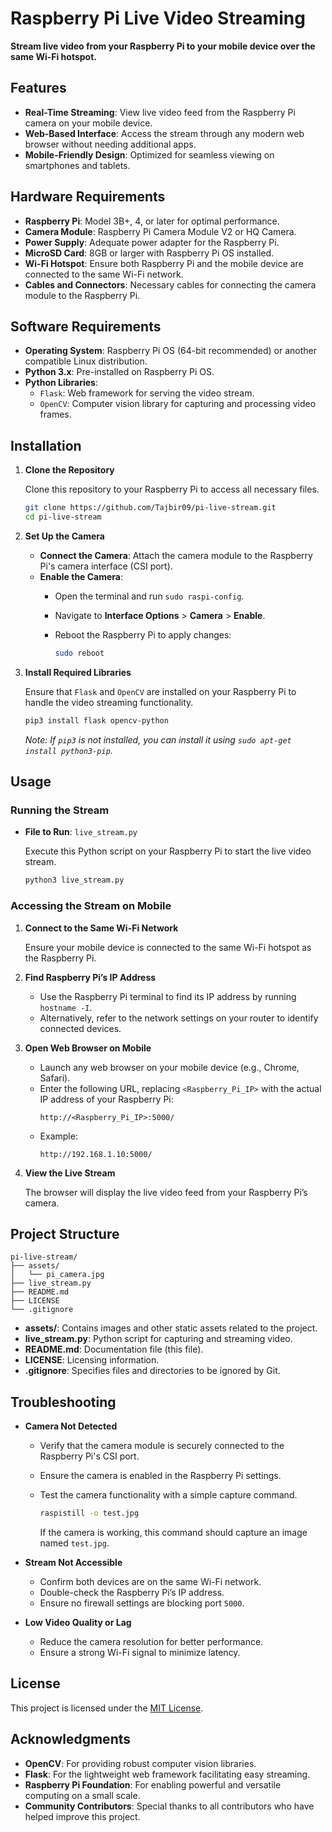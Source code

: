 


# Raspberry Pi Live Video Streaming

**Stream live video from your Raspberry Pi to your mobile device over the same Wi-Fi hotspot.**

## Features

- **Real-Time Streaming**: View live video feed from the Raspberry Pi camera on your mobile device.
- **Web-Based Interface**: Access the stream through any modern web browser without needing additional apps.
- **Mobile-Friendly Design**: Optimized for seamless viewing on smartphones and tablets.

## Hardware Requirements

- **Raspberry Pi**: Model 3B+, 4, or later for optimal performance.
- **Camera Module**: Raspberry Pi Camera Module V2 or HQ Camera.
- **Power Supply**: Adequate power adapter for the Raspberry Pi.
- **MicroSD Card**: 8GB or larger with Raspberry Pi OS installed.
- **Wi-Fi Hotspot**: Ensure both Raspberry Pi and the mobile device are connected to the same Wi-Fi network.
- **Cables and Connectors**: Necessary cables for connecting the camera module to the Raspberry Pi.

## Software Requirements

- **Operating System**: Raspberry Pi OS (64-bit recommended) or another compatible Linux distribution.
- **Python 3.x**: Pre-installed on Raspberry Pi OS.
- **Python Libraries**:
  - `Flask`: Web framework for serving the video stream.
  - `OpenCV`: Computer vision library for capturing and processing video frames.

## Installation

1. **Clone the Repository**

   Clone this repository to your Raspberry Pi to access all necessary files.

   ```bash
   git clone https://github.com/Tajbir09/pi-live-stream.git
   cd pi-live-stream
   ```

2. **Set Up the Camera**

   - **Connect the Camera**: Attach the camera module to the Raspberry Pi's camera interface (CSI port).
   - **Enable the Camera**:
     - Open the terminal and run `sudo raspi-config`.
     - Navigate to **Interface Options** > **Camera** > **Enable**.
     - Reboot the Raspberry Pi to apply changes:

       ```bash
       sudo reboot
       ```

3. **Install Required Libraries**

   Ensure that `Flask` and `OpenCV` are installed on your Raspberry Pi to handle the video streaming functionality.

   ```bash
   pip3 install flask opencv-python
   ```

   *Note: If `pip3` is not installed, you can install it using `sudo apt-get install python3-pip`.*

## Usage

### Running the Stream

- **File to Run**: `live_stream.py`
  
  Execute this Python script on your Raspberry Pi to start the live video stream.

  ```bash
  python3 live_stream.py
  ```

### Accessing the Stream on Mobile

1. **Connect to the Same Wi-Fi Network**

   Ensure your mobile device is connected to the same Wi-Fi hotspot as the Raspberry Pi.

2. **Find Raspberry Pi’s IP Address**

   - Use the Raspberry Pi terminal to find its IP address by running `hostname -I`.
   - Alternatively, refer to the network settings on your router to identify connected devices.

3. **Open Web Browser on Mobile**

   - Launch any web browser on your mobile device (e.g., Chrome, Safari).
   - Enter the following URL, replacing `<Raspberry_Pi_IP>` with the actual IP address of your Raspberry Pi:
     ```
     http://<Raspberry_Pi_IP>:5000/
     ```
   - Example:
     ```
     http://192.168.1.10:5000/
     ```

4. **View the Live Stream**

   The browser will display the live video feed from your Raspberry Pi’s camera.

## Project Structure

```
pi-live-stream/
├── assets/
│   └── pi_camera.jpg
├── live_stream.py
├── README.md
├── LICENSE
└── .gitignore
```

- **assets/**: Contains images and other static assets related to the project.
- **live_stream.py**: Python script for capturing and streaming video.
- **README.md**: Documentation file (this file).
- **LICENSE**: Licensing information.
- **.gitignore**: Specifies files and directories to be ignored by Git.

## Troubleshooting

- **Camera Not Detected**
  - Verify that the camera module is securely connected to the Raspberry Pi's CSI port.
  - Ensure the camera is enabled in the Raspberry Pi settings.
  - Test the camera functionality with a simple capture command.

    ```bash
    raspistill -o test.jpg
    ```

    If the camera is working, this command should capture an image named `test.jpg`.

- **Stream Not Accessible**
  - Confirm both devices are on the same Wi-Fi network.
  - Double-check the Raspberry Pi’s IP address.
  - Ensure no firewall settings are blocking port `5000`.

- **Low Video Quality or Lag**
  - Reduce the camera resolution for better performance.
  - Ensure a strong Wi-Fi signal to minimize latency.

## License

This project is licensed under the [MIT License](LICENSE).

## Acknowledgments

- **OpenCV**: For providing robust computer vision libraries.
- **Flask**: For the lightweight web framework facilitating easy streaming.
- **Raspberry Pi Foundation**: For enabling powerful and versatile computing on a small scale.
- **Community Contributors**: Special thanks to all contributors who have helped improve this project.



